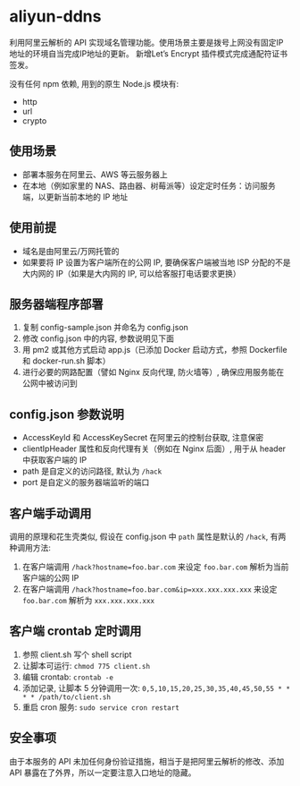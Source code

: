 # aliyun-ddns

利用阿里云解析的 API 实现域名管理功能。使用场景主要是拨号上网没有固定IP地址的环境自当完成IP地址的更新。
新增Let’s Encrypt 插件模式完成通配符证书签发。

没有任何 npm 依赖, 用到的原生 Node.js 模块有:

- http
- url
- crypto

## 使用场景

- 部署本服务在阿里云、AWS 等云服务器上
- 在本地（例如家里的 NAS、路由器、树莓派等）设定定时任务：访问服务端，以更新当前本地的 IP 地址

## 使用前提

- 域名是由阿里云/万网托管的
- 如果要将 IP 设置为客户端所在的公网 IP, 要确保客户端被当地 ISP 分配的不是大内网的 IP（如果是大内网的 IP, 可以给客服打电话要求更换）

## 服务器端程序部署

1. 复制 config-sample.json 并命名为 config.json
2. 修改 config.json 中的内容, 参数说明见下面
3. 用 pm2 或其他方式启动 app.js（已添加 Docker 启动方式，参照 Dockerfile 和 docker-run.sh 脚本）
4. 进行必要的网路配置（譬如 Nginx 反向代理, 防火墙等）, 确保应用服务能在公网中被访问到

## config.json 参数说明

- AccessKeyId 和 AccessKeySecret 在阿里云的控制台获取, 注意保密
- clientIpHeader 属性和反向代理有关（例如在 Nginx 后面）, 用于从 header 中获取客户端的 IP
- path 是自定义的访问路径, 默认为 `/hack`
- port 是自定义的服务器端监听的端口

## 客户端手动调用

调用的原理和花生壳类似, 假设在 config.json 中 `path` 属性是默认的 `/hack`, 有两种调用方法:

1. 在客户端调用 `/hack?hostname=foo.bar.com` 来设定 `foo.bar.com` 解析为当前客户端的公网 IP
2. 在客户端调用 `/hack?hostname=foo.bar.com&ip=xxx.xxx.xxx.xxx` 来设定 `foo.bar.com` 解析为 `xxx.xxx.xxx.xxx`

## 客户端 crontab 定时调用

1. 参照 client.sh 写个 shell script
2. 让脚本可运行: `chmod 775 client.sh`
3. 编辑 crontab: `crontab -e`
4. 添加记录, 让脚本 5 分钟调用一次: `0,5,10,15,20,25,30,35,40,45,50,55 * * * * /path/to/client.sh`
5. 重启 cron 服务: `sudo service cron restart`

## 安全事项

由于本服务的 API 未加任何身份验证措施，相当于是把阿里云解析的修改、添加 API 暴露在了外界，所以一定要注意入口地址的隐藏。
